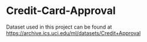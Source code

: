 # Credit-Card-Approval

Dataset used in this project can be found at https://archive.ics.uci.edu/ml/datasets/Credit+Approval

